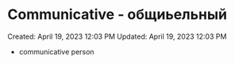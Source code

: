 # Communicative - общиьельный

Created: April 19, 2023 12:03 PM
Updated: April 19, 2023 12:03 PM

- communicative person